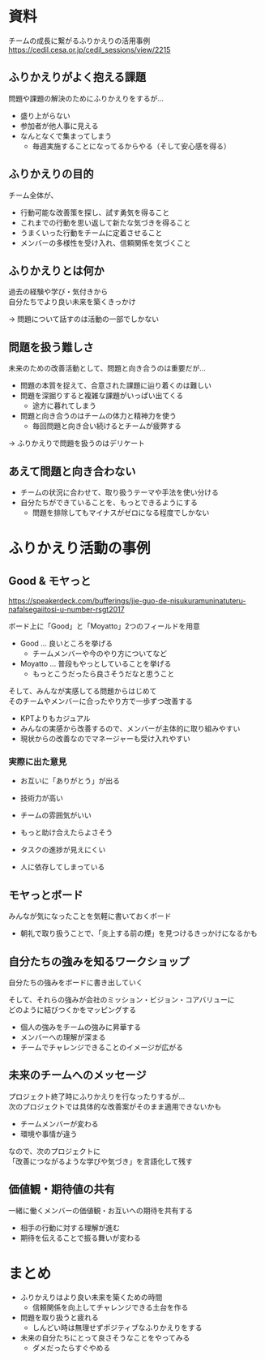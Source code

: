 # 資料
チームの成長に繋がるふりかえりの活用事例
<https://cedil.cesa.or.jp/cedil_sessions/view/2215>

## ふりかえりがよく抱える課題
問題や課題の解決のためにふりかえりをするが…

* 盛り上がらない
* 参加者が他人事に見える
* なんとなくで集まってしまう
  - 毎週実施することになってるからやる（そして安心感を得る）

## ふりかえりの目的
チーム全体が、

* 行動可能な改善策を探し、試す勇気を得ること
* これまでの行動を思い返して新たな気づきを得ること
* うまくいった行動をチームに定着させること
* メンバーの多様性を受け入れ、信頼関係を気づくこと

## ふりかえりとは何か
過去の経験や学び・気付きから  
自分たちでより良い未来を築くきっかけ

→ 問題について話すのは活動の一部でしかない

## 問題を扱う難しさ
未来のための改善活動として、問題と向き合うのは重要だが…

* 問題の本質を捉えて、合意された課題に辿り着くのは難しい
* 問題を深掘りすると複雑な課題がいっぱい出てくる
  - 途方に暮れてしまう
* 問題と向き合うのはチームの体力と精神力を使う
  - 毎回問題と向き合い続けるとチームが疲弊する

→ ふりかえりで問題を扱うのはデリケート

## あえて問題と向き合わない
* チームの状況に合わせて、取り扱うテーマや手法を使い分ける
* 自分たちができていることを、もっとできるようにする
  - 問題を排除してもマイナスがゼロになる程度でしかない

# ふりかえり活動の事例
## Good & モヤっと
<https://speakerdeck.com/bufferings/jie-guo-de-nisukuramuninatuteru-nafalsegaiitosi-u-number-rsgt2017>

ボード上に「Good」と「Moyatto」2つのフィールドを用意

* Good ... 良いところを挙げる
  - チームメンバーや今のやり方についてなど
* Moyatto ... 普段もやっとしていることを挙げる
  - もっとこうだったら良さそうだなと思うこと

そして、みんなが実感してる問題からはじめて  
そのチームやメンバーに合ったやり方で一歩ずつ改善する

* KPTよりもカジュアル
* みんなの実感から改善するので、メンバーが主体的に取り組みやすい
* 現状からの改善なのでマネージャーも受け入れやすい

### 実際に出た意見
* お互いに「ありがとう」が出る
* 技術力が高い
* チームの雰囲気がいい

* もっと助け合えたらよさそう
* タスクの進捗が見えにくい
* 人に依存してしまっている

## モヤっとボード
みんなが気になったことを気軽に書いておくボード

* 朝礼で取り扱うことで、「炎上する前の煙」を見つけるきっかけになるかも

## 自分たちの強みを知るワークショップ
自分たちの強みをボードに書き出していく

そして、それらの強みが会社のミッション・ビジョン・コアバリューに  
どのように結びつくかをマッピングする

* 個人の強みをチームの強みに昇華する
* メンバーへの理解が深まる
* チームでチャレンジできることのイメージが広がる

## 未来のチームへのメッセージ
プロジェクト終了時にふりかえりを行なったりするが…  
次のプロジェクトでは具体的な改善案がそのまま適用できないかも

* チームメンバーが変わる
* 環境や事情が違う

なので、次のプロジェクトに  
「改善につながるような学びや気づき」を言語化して残す

## 価値観・期待値の共有
一緒に働くメンバーの価値観・お互いへの期待を共有する

* 相手の行動に対する理解が進む
* 期待を伝えることで振る舞いが変わる

# まとめ
* ふりかえりはより良い未来を築くための時間
  - 信頼関係を向上してチャレンジできる土台を作る
* 問題を取り扱うと疲れる
  - しんどい時は無理せずポジティブなふりかえりをする
* 未来の自分たちにとって良さそうなことをやってみる
  - ダメだったらすぐやめる